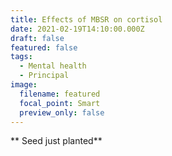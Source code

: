 ```yaml
---
title: Effects of MBSR on cortisol
date: 2021-02-19T14:10:00.000Z
draft: false
featured: false
tags:
  - Mental health
  - Principal
image:
  filename: featured
  focal_point: Smart
  preview_only: false
---
```

\*\* Seed just planted\*\*